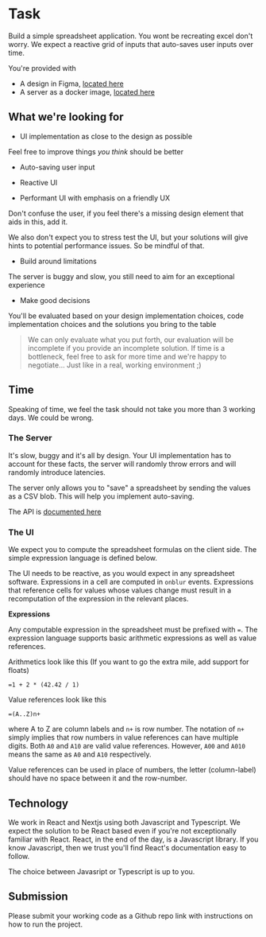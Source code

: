 # Task

Build a simple spreadsheet application. You wont be recreating excel don't worry. We expect
a reactive grid of inputs that auto-saves user inputs over time.

You're provided with

- A design in Figma, [located here](https://www.figma.com/file/ID54ipGCsghCKyAHBKgshE/Challenges?node-id=0%3A1&t=tLMYNico0EBK9bHq-1)
- A server as a docker image, [located here](https://hub.docker.com/r/stakingrewards/engineering-frontend-challenge)

## What we're looking for

- UI implementation as close to the design as possible

Feel free to improve things _you think_ should be better

- Auto-saving user input

- Reactive UI

- Performant UI with emphasis on a friendly UX

Don't confuse the user, if you feel there's a missing design element that aids in this, add it.

We also don't expect you to stress test the UI, but your solutions
will give hints to potential performance issues. So be mindful of that.

- Build around limitations

The server is buggy and slow, you still need to aim for an exceptional experience

- Make good decisions

You'll be evaluated based on your design implementation choices, code implementation choices and
the solutions you bring to the table

> We can only evaluate what you put forth, our evaluation will be incomplete if you provide an incomplete solution. If time is a bottleneck, feel free to ask for more time and we're happy to negotiate... Just like in a real, working environment ;)

## Time

Speaking of time, we feel the task should not take you more than 3 working days.
We could be wrong.

### The Server

It's slow, buggy and it's all by design. Your UI implementation has to account for these
facts, the server will randomly throw errors and will randomly introduce latencies.

The server only allows you to "save" a spreadsheet by sending the values as a CSV blob. This
will help you implement auto-saving.

The API is [documented here](./api.md)

### The UI

We expect you to compute the spreadsheet formulas on the client side. The simple expression
language is defined below.

The UI needs to be reactive, as you would expect in any spreadsheet software. Expressions in
a cell are computed in `onblur` events. Expressions that reference cells for values whose values
change must result in a recomputation of the expression in the relevant places.

**Expressions**

Any computable expression in the spreadsheet must be prefixed with `=`. The expression
language supports basic arithmetic expressions as well as value references.

Arithmetics look like this (If you want to go the extra mile, add support for floats)

```
=1 + 2 * (42.42 / 1)
```

Value references look like this

```
=(A..Z)n+
```

where A to Z are column labels and `n+` is row number. The notation of `n+` simply
implies that row numbers in value references can have multiple digits. Both `A0`
and `A10` are valid value references. However, `A00` and `A010` means the same as `A0` and `A10` respectively.

Value references can be used in place of numbers, the letter (column-label) should have no
space between it and the row-number.

## Technology

We work in React and Nextjs using both Javascript and Typescript. We expect the solution to be React based even if you're
not exceptionally familiar with React. React, in the end of the day, is a Javascript library. If you know Javascript, then
we trust you'll find React's documentation easy to follow.

The choice between Javasript or Typescript is up to you.

## Submission

Please submit your working code as a Github repo link with instructions on how to run the project.
